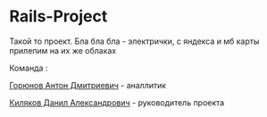 # Rails-Project

Такой то проект. Бла бла бла - электрички,  с яндекса и мб карты прилепим на их же облаках

Команда :

[Горюнов Антон Дмитриевич](https://github.com/gerafko) - аналлитик

[Киляков Данил Александрович](https://github.com/DanilKilyakov) - руководитель проекта
